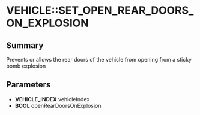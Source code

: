 # VEHICLE::SET_OPEN_REAR_DOORS_ON_EXPLOSION

## Summary
Prevents or allows the rear doors of the vehicle from opening from a sticky bomb explosion

## Parameters
* **VEHICLE_INDEX** vehicleIndex
* **BOOL** openRearDoorsOnExplosion